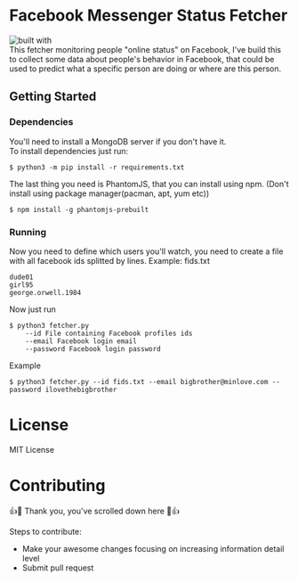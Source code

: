 # Facebook Messenger Status Fetcher  
![built with](https://img.shields.io/badge/Built%20with-Python%203-green.svg)  
This fetcher monitoring people "online status" on Facebook, I've build this to collect some data about people's behavior in Facebook, that could be used to predict what a specific person are doing or where are this person.  

## Getting Started

### Dependencies  
You'll need to install a MongoDB server if you don't have it.  
To install dependencies just run:
```
$ python3 -m pip install -r requirements.txt
```
The last thing you need is PhantomJS, that you can install using npm. (Don't install using package manager(pacman, apt, yum etc))  
```
$ npm install -g phantomjs-prebuilt
```

### Running
Now you need to define which users you'll watch, you need to create a file with all facebook ids splitted by lines.
Example:
fids.txt
```
dude01
girl95
george.orwell.1984
```

Now just run
```
$ python3 fetcher.py
    --id File containing Facebook profiles ids
    --email Facebook login email
    --password Facebook login password
```
Example
```
$ python3 fetcher.py --id fids.txt --email bigbrother@minlove.com --password ilovethebigbrother
```
# License
MIT License

# Contributing

:+1::tada: Thank you, you've scrolled down here :tada::+1:

Steps to contribute:

- Make your awesome changes focusing on increasing information detail level
- Submit pull request